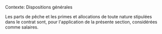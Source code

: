 Contexte: Dispositions générales

Les parts de pêche et les primes et allocations de toute nature stipulées dans le contrat sont, pour l'application de la présente section, considérées comme salaires.